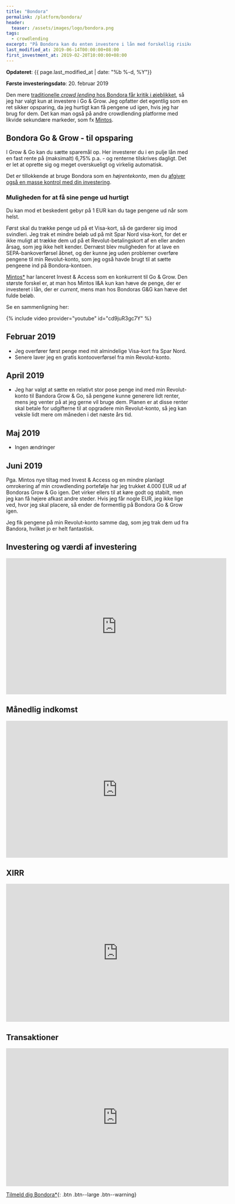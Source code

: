 ```yaml
---
title: "Bondora"
permalink: /platform/bondora/
header:
  teaser: /assets/images/logo/bondora.png
tags:
  - crowdlending
excerpt: "På Bondora kan du enten investere i lån med forskellig risiko, løbetid og rente, eller du kan investere til en fast rente på omkring 6,75% i en pulje af lån, hvor du kan trække pengene ud med det samme"
last_modified_at: 2019-06-14T00:00:00+08:00
first_investment_at: 2019-02-20T10:00:00+08:00
---
```


**Opdateret**: {{ page.last_modified_at | date: "%b %-d, %Y"}}

**Første investeringsdato**: 20. februar 2019  

Den mere [traditionelle _crowd lending_ hos Bondora får kritik i øjeblikket](https://financiallyfree.eu/portfolio-update-january-2019/), så jeg har valgt kun at investere i Go & Grow. Jeg opfatter det egentlig som en ret sikker opsparing, da jeg hurtigt kan få pengene ud igen, hvis jeg har brug for dem. Det kan man også på andre crowdlending platforme med likvide sekundære markeder, som fx [Mintos](/platform/mintos/).

## Bondora Go & Grow - til opsparing

I Grow & Go kan du sætte sparemål op. Her investerer du i en pulje lån med en fast rente på (maksimalt) 6,75% p.a. - og renterne tilskrives dagligt. Det er let at oprette sig og meget overskueligt og virkelig automatisk.

Det er tillokkende at bruge Bondora som en _højrentekonto_, men du [afgiver også en masse kontrol med din investering](https://p2pinvestor.dk/go-grow-af-bondora-ligner-den-ultimative-opsparingsmulighed-her-er-hvad-du-skal-vaere-opmaerksom-paa/).

### Muligheden for at få sine penge ud hurtigt

Du kan mod et beskedent gebyr på 1 EUR kan du tage pengene ud når som helst.

Først skal du trække penge ud på et Visa-kort, så de garderer sig imod svindleri. Jeg trak et mindre beløb ud på mit Spar Nord visa-kort, for det er ikke muligt at trække dem ud på et Revolut-betalingskort af en eller anden årsag, som jeg ikke helt kender. Dernæst blev muligheden for at lave en SEPA-bankoverførsel åbnet, og der kunne jeg uden problemer overføre pengene til min Revolut-konto, som jeg også havde brugt til at sætte pengeene ind på Bondora-kontoen.

[Mintos\*](/go/mintos/) har lanceret Invest & Access som en konkurrent til Go & Grow. Den største forskel er, at man hos Mintos I&A kun kan hæve de penge, der er investeret i lån, der er _current_, mens man hos Bondoras G&G kan hæve det fulde beløb.

Se en sammenligning her:

{% include video provider="youtube" id="cd9juR3gc7Y" %}

## Februar 2019

- Jeg overfører først penge med mit almindelige Visa-kort fra Spar Nord.
- Senere laver jeg en gratis kontooverførsel fra min Revolut-konto.

## April 2019

- Jeg har valgt at sætte en relativt stor pose penge ind med min Revolut-konto til Bandora Grow & Go, så pengene kunne generere lidt renter, mens jeg venter på at jeg gerne vil bruge dem. Planen er at disse renter skal betale for udgifterne til at opgradere min Revolut-konto, så jeg kan veksle lidt mere om måneden i det næste års tid.

## Maj 2019

- Ingen ændringer

## Juni 2019

Pga. Mintos nye tiltag med Invest & Access og en mindre planlagt omrokering af min crowdlending portefølje har jeg trukket 4.000 EUR ud af Bondoras Grow & Go igen. Det virker ellers til at køre godt og stabilt, men jeg kan få højere afkast andre steder. Hvis jeg får nogle EUR, jeg ikke lige ved, hvor jeg skal placere, så ender de formentlig på Bondora Go & Grow igen.

Jeg fik pengene på min Revolut-konto samme dag, som jeg trak dem ud fra Bandora, hvilket jo er helt fantastisk.

## Investering og værdi af investering

<iframe width="601" height="371" seamless frameborder="0" scrolling="no" src="https://docs.google.com/spreadsheets/d/e/2PACX-1vQKZZbdj1cM5A4yCXjtjhxowXHoMhioXI-OR-mEPmmGgqQhcSr250VUM8SGVvRkWZziWUYleizmqAC2/pubchart?oid=407779820&amp;format=image"></iframe>

## Månedlig indkomst

<iframe width="605" height="373" seamless frameborder="0" scrolling="no" src="https://docs.google.com/spreadsheets/d/e/2PACX-1vQKZZbdj1cM5A4yCXjtjhxowXHoMhioXI-OR-mEPmmGgqQhcSr250VUM8SGVvRkWZziWUYleizmqAC2/pubchart?oid=727172567&amp;format=image"></iframe>

## XIRR

<iframe width="609" height="376" seamless frameborder="0" scrolling="no" src="https://docs.google.com/spreadsheets/d/e/2PACX-1vQKZZbdj1cM5A4yCXjtjhxowXHoMhioXI-OR-mEPmmGgqQhcSr250VUM8SGVvRkWZziWUYleizmqAC2/pubchart?oid=2034067598&amp;format=image"></iframe>

## Transaktioner

<iframe width="607" height="376" seamless frameborder="0" scrolling="no" src="https://docs.google.com/spreadsheets/d/e/2PACX-1vQKZZbdj1cM5A4yCXjtjhxowXHoMhioXI-OR-mEPmmGgqQhcSr250VUM8SGVvRkWZziWUYleizmqAC2/pubchart?oid=2024072994&amp;format=image"></iframe>

[Tilmeld dig Bondora\*](/go/bondora/){: .btn .btn--large .btn--warning}
